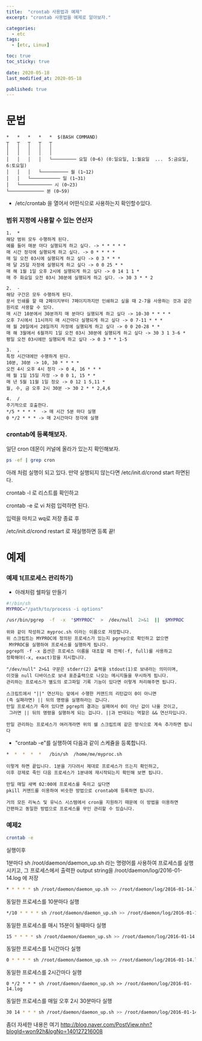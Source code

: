 ```yaml
---
title:  "crontab 사용법과 예제"
excerpt: "crontab 사용법을 예제로 알아보자."

categories:
  - etc
tags:
  - [etc, Linux]

toc: true
toc_sticky: true
 
date: 2020-05-18
last_modified_at: 2020-05-18

published: true
---
```


# 문법

```
*   *   *   *   *  $(BASH COMMAND)
┬   ┬   ┬   ┬   ┬
│   │   │   │   │
│   │   │   │   │
│   │   │   │   └───────── 요일 (0~6) (0:일요일, 1:월요일  ...  5:금요일, 6:토요일)
│   │   │   └────────── 월 (1~12)
│   │   └─────────── 일 (1~31)
│   └──────────── 시 (0~23)
└───────────── 분 (0~59)
```

*  /etc/crontab 을 열어서 어떤식으로 사용하는지 확인할수있다.

### 범위 지정에 사용할 수 있는 연산자

```
1.  * 
해당 범위 모두 수행하게 된다.
예를 들어 매분 마다 실행되게 하고 싶다. -> * * * * *
매 시간 정각에 실행되게 하고 싶다. -> 0 * * * * 
매 일 오전 03시에 실행되게 하고 싶다 -> 0 3 * * *
매 달 25일 자정에 실행되게 하고 싶다 -> 0 0 25 * *
매 해 1월 1일 오후 2시에 실행되게 하고 싶다 -> 0 14 1 1 *
매 주 화요일 오전 03시 30분에 실행되게 하고 싶다. -> 30 3 * * 2

2.  - 
해당 구간은 모두 수행하게 된다.
문서 인쇄를 할 때 2페이지부터 7페이지까지만 인쇄하고 싶을 때 2-7을 사용하는 것과 같은 원리로 사용할 수 있다.
매 시간 10분에서 30분까지 매 분마다 실행되게 하고 싶다 -> 10-30 * * * *
오후 7시에서 11시까지 매 시간마다 실행되게 하고 싶다 -> 0 7-11 * * *
매 월 20일에서 28일까지 자정에 실행되게 하고 싶다 -> 0 0 20-28 * *
매 해 3월에서 6월까지 1일 오전 03시 30분에 실행되게 하고 싶다 -> 30 3 1 3-6 *
평일 오전 03시에만 실행되게 하고 싶다 -> 0 3 * * 1-5 

3.  ,
특정 시간대에만 수행하게 된다.
10분, 30분 -> 10, 30 * * * *
오전 4시 오후 4시 정각 -> 0 4, 16 * * *
매 월 1일 15일 자정 -> 0 0 1, 15 * *
매 년 5월 11월 1일 정오 -> 0 12 1 5,11 *
월, 수, 금 오후 2시 30분 -> 30 2 * * 2,4,6

4.  /
주기적으로 호출한다.
*/5 * * * *  -> 매 시간 5분 마다 실행
0 */2 * * * -> 매 2시간마다 정각에 실행
```

### crontab에 등록해보자.

일단 cron 데몬이 커널에 올라가 있는지 확인해보자.
```bash
ps -ef | grep cron
```
아래 처럼 실행이 되고 있다. 만약 실행되지 않는다면 /etc/init.d/crond start 하면된다.

crontab -l 로 리스트를 확인하고

crontab -e 로 vi 처럼 입력하면 된다.

입력을 마치고 wq로 저장 종료 후

/etc/init.d/crond restart 로 재실행하면 등록 끝!


# 예제
### 예제 1(프로세스 관리하기)

- 아래처럼 쉘파일 만들기

```bash
#!/bin/sh
MYPROC="/path/to/process -i options"

/usr/bin/pgrep  -f  -x  "$MYPROC"  >  /dev/null  2>&1  ||  $MYPROC
```

```
위와 같이 작성하고 myproc.sh 이라는 이름으로 저장합니다. 
위 스크립트는 MYPROC에 정의된 프로세스가 있는지 pgrep으로 확인하고 없으면
 MYPROC을 실행하여 프로세스를 실행하게 됩니다. 
pgrep의 -f -x 옵션은 프로세스 이름을 대조할 때 전체(-f, full)를 사용하고 
정확해야(-x, exact)함을 지시합니다.

"/dev/null" 2>&1 구문은 stderr(2) 출력을 stdout(1)로 보내라는 의미이며, 
이것을 null 디바이스로 보내 표준출력으로 나오는 메시지들을 무시하게 됩니다. 
관리하는 프로세스가 별도의 로그파일 기록 기능이 있다면 이렇게 처리해주면 됩니다.

스크립트에서 "||" 연산자는 앞에서 수행한 커맨드의 리턴값이 0이 아니면 
(즉 실패라면) || 뒤의 명령을 실행하라는 겁니다. 
만일 프로세스가 죽어 있다면 pgrep의 결과는 실패여서 0이 아닌 값이 나올 것이고,
 그러면 || 뒤의 명령을 실행하게 되는 겁니다. ||과 반대되는 역할은 && 연산자입니다.

만일 관리하는 프로세스가 여러개라면 위의 쉘 스크립트에 같은 방식으로 계속 추가하면 됩니다

```

- "crontab -e"를 실행하여 다음과 같이 스케쥴을 등록합니다.

```bash
*  *  *  *  *   /bin/sh  /home/me/myproc.sh
```

```
이렇게 하면 끝입니다. 1분을 기다려서 제대로 프로세스가 뜨는지 확인하고, 
이후 강제로 죽인 다음 프로세스가 1분내에 재시작되는지 확인해 보면 됩니다.

만일 매일 새벽 02:00에 프로세스를 죽이고 싶다면 
pkill 커맨드를 이용하여 비슷한 방법으로 crontab에 등록하면 됩니다.

거의 모든 리눅스 및 유닉스 시스템에서 cron을 지원하기 때문에 이 방법을 이용하면 
간편하고 동일한 방법으로 프로세스를 무인 관리할 수 있습니다.
```


### 예제2

```bash
crontab -e
```

실행이후 

1분마다 sh /root/daemon/daemon_up.sh 라는 명령어를 사용하여 프로세스를 실행시키고, 그 프로세스에서 출력한 output string을 /root/daemon/log/2016-01-14.log 에 저장

```bash
* * * * * sh /root/daemon/daemon_up.sh >> /root/daemon/log/2016-01-14.log
```

동일한 프로세스를 10분마다 실행

```bash
*/10 * * * * sh /root/daemon/daemon_up.sh >> /root/daemon/log/2016-01-14.log
```

동일한 프로세스를 매시 15분이 될때마다 실행

```bash
﻿15 * * * * sh /root/daemon/daemon_up.sh >> /root/daemon/log/2016-01-14.log
```

동일한 프로세스를 1시간마다 실행

```bash
﻿0 * * * * sh /root/daemon/daemon_up.sh >> /root/daemon/log/2016-01-14.log
```

동일한 프로세스를 2시간마다 실행

```
0 */2 * * * sh /root/daemon/daemon_up.sh >> /root/daemon/log/2016-01-14.log
```

동일한 프로세스를 매일 오후 2시 30분마다 실행

```bash
﻿30 14 * * * sh /root/daemon/daemon_up.sh >> /root/daemon/log/2016-01-14.log
```

좀더 자세한 내용은 여기 
http://blog.naver.com/PostView.nhn?blogId=won92h&logNo=140127216008

 

